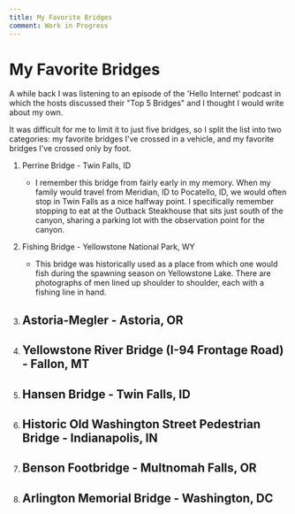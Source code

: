 ```yaml
---
title: My Favorite Bridges
comment: Work in Progress
---
```


# My Favorite Bridges

A while back I was listening to an episode of the 'Hello Internet' podcast in which the hosts discussed their "Top 5 Bridges" and I thought I would write about my own.

It was difficult for me to limit it to just five bridges, so I split the list into two categories: my favorite bridges I've crossed in a vehicle, and my favorite bridges I've crossed only by foot.

1. Perrine Bridge - Twin Falls, ID
    - I remember this bridge from fairly early in my memory. When my family would travel from Meridian, ID to Pocatello, ID, we would often stop in Twin Falls as a nice halfway point. I specifically remember stopping to eat at the Outback Steakhouse that sits just south of the canyon, sharing a parking lot with the observation point for the canyon.
2. Fishing Bridge - Yellowstone National Park, WY
    - This bridge was historically used as a place from which one would fish during the spawning season on Yellowstone Lake. There are photographs of men lined up shoulder to shoulder, each with a fishing line in hand.
3. Astoria-Megler - Astoria, OR
    - 
4. Yellowstone River Bridge (I-94 Frontage Road) - Fallon, MT
    -
5. Hansen Bridge - Twin Falls, ID
    -


1. Historic Old Washington Street Pedestrian Bridge - Indianapolis, IN
    -
2. Benson Footbridge - Multnomah Falls, OR
    -
3. Arlington Memorial Bridge - Washington, DC
    -
